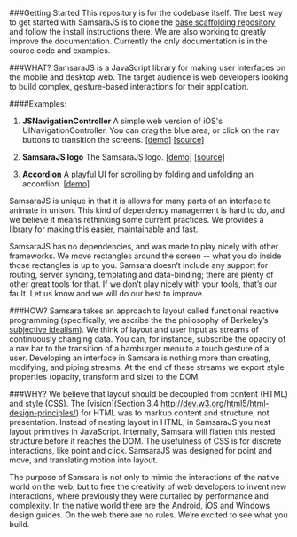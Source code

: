 ###Getting Started
This repository is for the codebase itself. The best way to get started with SamsaraJS is to
clone the [base scaffolding repository](https://github.com/dmvaldman/samsara-base) and follow the
install instructions there. We are also working to greatly improve the documentation. Currently the
only documentation is in the source code and examples.

###WHAT?
SamsaraJS is a JavaScript library for making user interfaces on the mobile and desktop web. 
The target audience is web developers looking to build complex, gesture-based interactions 
for their application.

####Examples:

1. **JSNavigationController**
A simple web version of iOS's UINavigationController. You can drag the blue area, or click on the
nav buttons to transition the screens.
[[demo]](samsara-navigation-controller.s3-website-us-west-2.amazonaws.com)
[[source]](https://github.com/dmvaldman/JSNavigationController)

2. **SamsaraJS logo**
The SamsaraJS logo.
[[demo]](samsara-logo.s3-website.eu-central-1.amazonaws.com)
[[source]](https://github.com/dmvaldman/samsara-base)

3. **Accordion**
A playful UI for scrolling by folding and unfolding an accordion.
[[demo]](samsara-accordion.s3-website.eu-central-1.amazonaws.com)
 
SamsaraJS is unique in that it is allows for many parts of an interface to animate in unison. 
This kind of dependency management is hard to do, and we believe it means rethinking some 
current practices. We provides a library for making this easier, maintainable and fast.
 
SamsaraJS has no dependencies, and was made to play nicely with other frameworks. We move rectangles 
around the screen -- what you do inside those rectangles is up to you. Samsara doesn’t include any 
support for routing, server syncing, templating and data-binding; there are plenty of other great tools 
for that. If we don’t play nicely with your tools, that’s our fault. Let us know and we will do our 
best to improve.
 
###HOW?
Samsara takes an approach to layout called functional reactive programming (specifically, we ascribe 
the the philosophy of Berkeley’s [subjective idealism](gist.github.com/dmvaldman/f957dd9a8ed3f6edf35d)). 
We think of layout and user input as streams of continuously changing data. You can, for instance, 
subscribe the opacity of a nav bar to the transition of a hamburger menu to a touch gesture of a user. 
Developing an interface in Samsara is nothing more than creating, modifying, and piping streams. At the 
end of these streams we export style properties (opacity, transform and size) to the DOM.
 
###WHY?
We believe that layout should be decoupled from content (HTML) and style (CSS). The [vision](Section 3.4 http://dev.w3.org/html5/html-design-principles/)
for HTML was to markup content and structure, not presentation. Instead of nesting layout in HTML, 
in SamsaraJS you nest layout primitives in JavaScript. Internally, Samsara will flatten this nested 
structure before it reaches the DOM. The usefulness of CSS is for discrete interactions, 
like point and click. SamsaraJS was designed for point and move, and translating motion into layout.
 
The purpose of Samsara is not only to mimic the interactions of the native world on the web, 
but to free the creativity of web developers to invent new interactions, where previously they were 
curtailed by performance and complexity. In the native world there are the Android, iOS and Windows 
design guides. On the web there are no rules. We’re excited to see what you build.